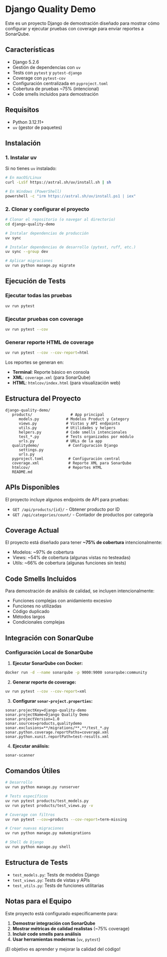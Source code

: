 # Django Quality Demo

Este es un proyecto Django de demostración diseñado para mostrar cómo configurar y ejecutar pruebas con coverage para enviar reportes a SonarQube.

## Características

-  Django 5.2.6
-  Gestión de dependencias con `uv`
-  Tests con `pytest` y `pytest-django`
-  Coverage con `pytest-cov`
-  Configuración centralizada en `pyproject.toml`
-  Cobertura de pruebas ~75% (intencional)
-  Code smells incluidos para demostración

## Requisitos

- Python 3.12.11+
- `uv` (gestor de paquetes)

## Instalación

### 1. Instalar uv

Si no tienes `uv` instalado:

```bash
# En macOS/Linux
curl -LsSf https://astral.sh/uv/install.sh | sh

# En Windows (PowerShell)
powershell -c "irm https://astral.sh/uv/install.ps1 | iex"
```

### 2. Clonar y configurar el proyecto

```bash
# Clonar el repositorio (o navegar al directorio)
cd django-quality-demo

# Instalar dependencias de producción
uv sync

# Instalar dependencias de desarrollo (pytest, ruff, etc.)
uv sync --group dev

# Aplicar migraciones
uv run python manage.py migrate
```

## Ejecución de Tests

### Ejecutar todas las pruebas

```bash
uv run pytest
```

### Ejecutar pruebas con coverage

```bash
uv run pytest --cov
```

### Generar reporte HTML de coverage

```bash
uv run pytest --cov --cov-report=html
```

Los reportes se generan en:
- **Terminal**: Reporte básico en consola
- **XML**: `coverage.xml` (para SonarQube)
- **HTML**: `htmlcov/index.html` (para visualización web)

## Estructura del Proyecto

```
django-quality-demo/
   products/                 # App principal
      models.py            # Modelos Product y Category
      views.py             # Vistas y API endpoints
      utils.py             # Utilidades y helpers
      helpers.py           # Code smells intencionales
      test_*.py            # Tests organizados por módulo
      urls.py              # URLs de la app
   qualitydemo/             # Configuración Django
      settings.py
      urls.py
   pyproject.toml           # Configuración central
   coverage.xml             # Reporte XML para SonarQube
   htmlcov/                 # Reportes HTML
   README.md
```

## APIs Disponibles

El proyecto incluye algunos endpoints de API para pruebas:

- `GET /api/products/{id}/` - Obtener producto por ID
- `GET /api/categories/count/` - Contador de productos por categoría

## Coverage Actual

El proyecto está diseñado para tener **~75% de cobertura** intencionalmente:

-  Modelos: ~97% de cobertura
-   Views: ~54% de cobertura (algunas vistas no testeadas)
-   Utils: ~66% de cobertura (algunas funciones sin tests)

## Code Smells Incluidos

Para demostración de análisis de calidad, se incluyen intencionalmente:

- Funciones complejas con anidamiento excesivo
- Funciones no utilizadas
- Código duplicado
- Métodos largos
- Condicionales complejas

## Integración con SonarQube

### Configuración Local de SonarQube

1. **Ejecutar SonarQube con Docker:**

```bash
docker run -d --name sonarqube -p 9000:9000 sonarqube:community
```

2. **Generar reporte de coverage:**

```bash
uv run pytest --cov --cov-report=xml
```

3. **Configurar `sonar-project.properties`:**

```properties
sonar.projectKey=django-quality-demo
sonar.projectName=Django Quality Demo
sonar.projectVersion=1.0
sonar.sources=products,qualitydemo
sonar.exclusions=**/migrations/**,**/test_*.py
sonar.python.coverage.reportPaths=coverage.xml
sonar.python.xunit.reportPath=test-results.xml
```

4. **Ejecutar análisis:**

```bash
sonar-scanner
```

## Comandos Útiles

```bash
# Desarrollo
uv run python manage.py runserver

# Tests específicos
uv run pytest products/test_models.py
uv run pytest products/test_views.py -v

# Coverage con filtros
uv run pytest --cov=products --cov-report=term-missing

# Crear nuevas migraciones
uv run python manage.py makemigrations

# Shell de Django
uv run python manage.py shell
```

## Estructura de Tests

- `test_models.py`: Tests de modelos Django
- `test_views.py`: Tests de vistas y APIs
- `test_utils.py`: Tests de funciones utilitarias

## Notas para el Equipo

Este proyecto está configurado específicamente para:

1. **Demostrar integración con SonarQube**
2. **Mostrar métricas de calidad realistas** (~75% coverage)
3. **Incluir code smells para análisis**
4. **Usar herramientas modernas** (`uv`, `pytest`)

¡El objetivo es aprender y mejorar la calidad del código!
